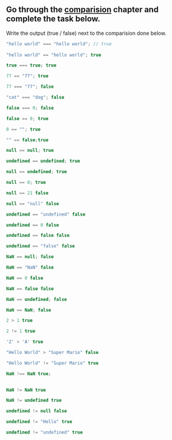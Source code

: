 ## Go through the [comparision](http://javascript.info/comparison) chapter and complete the task below.

Write the output (true / false) next to the comparision done below.
```js
"hello world" === "hello world"; // true
    
"hello world" == "hello world"; true

true === true; true

77 == "77"; true

77 === "77"; false

"cat" === "dog"; false

false === 0; false

false == 0; true

0 == ""; true

"" == false;true

null == null; true

undefined == undefined; true

null == undefined; true

null == 0; true

null == 21 false

null == "null" false

undefined == "undefined" false

undefined == 0 false

undefined == false false

undefined == "false" false

NaN == null; false

NaN == "NaN" false

NaN == 0 false

NaN == false false

NaN == undefined; false

NaN == NaN; false

2 > 1 true

2 != 1 true

'Z' > 'A' true

"Hello World" > "Super Mario" false

"Hello World" != "Super Mario" true

NaN !== NaN true;
 

NaN != NaN true

NaN != undefined true

undefined != null false

undefined != "Hello" true

undefined != "undefined" true

```
